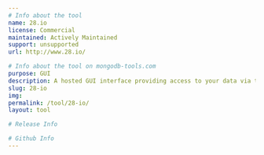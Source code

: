 ```yaml
---
# Info about the tool
name: 28.io
license: Commercial
maintained: Actively Maintained
support: unsupported
url: http://www.28.io/

# Info about the tool on mongodb-tools.com
purpose: GUI
description: A hosted GUI interface providing access to your data via the JSONiq query language.
slug: 28-io
img: 
permalink: /tool/28-io/
layout: tool

# Release Info

# Github Info
---
```


